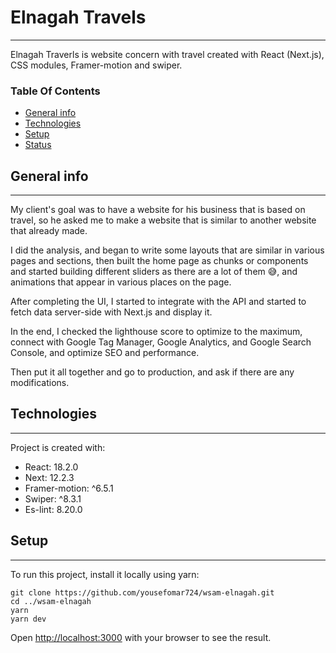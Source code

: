 # Elnagah Travels
---
Elnagah Traverls is website concern with travel created with React (Next.js), CSS modules, Framer-motion and swiper.

### Table Of Contents
- [General info](#general-info)
- [Technologies](#technologies)
- [Setup](#setup)
- [Status](#setup)


## General info
---
My client's goal was to have a website for his business that is based on travel, so he asked me to make a website that is similar to another website that  already made.

I did the analysis, and began to write some layouts that are similar in various pages and sections, then built the home page as chunks or components and started building different sliders as there are a lot of them 😅, and animations that appear in various places on the page.

After completing the UI, I started to integrate with the API and started to fetch data server-side with Next.js and display it.

In the end, I checked the lighthouse score to optimize to the maximum, connect with Google Tag Manager, Google Analytics, and Google Search Console, and optimize SEO and performance.

Then put it all together and go to production, and ask if there are any modifications.


## Technologies
---
Project is created with:
- React: 18.2.0
- Next: 12.2.3
- Framer-motion:  ^6.5.1
- Swiper: ^8.3.1
- Es-lint: 8.20.0

## Setup
---
To run this project, install it locally using yarn:
```
git clone https://github.com/yousefomar724/wsam-elnagah.git
cd ../wsam-elnagah
yarn
yarn dev
```
Open [http://localhost:3000](http://localhost:3000) with your browser to see the result.
